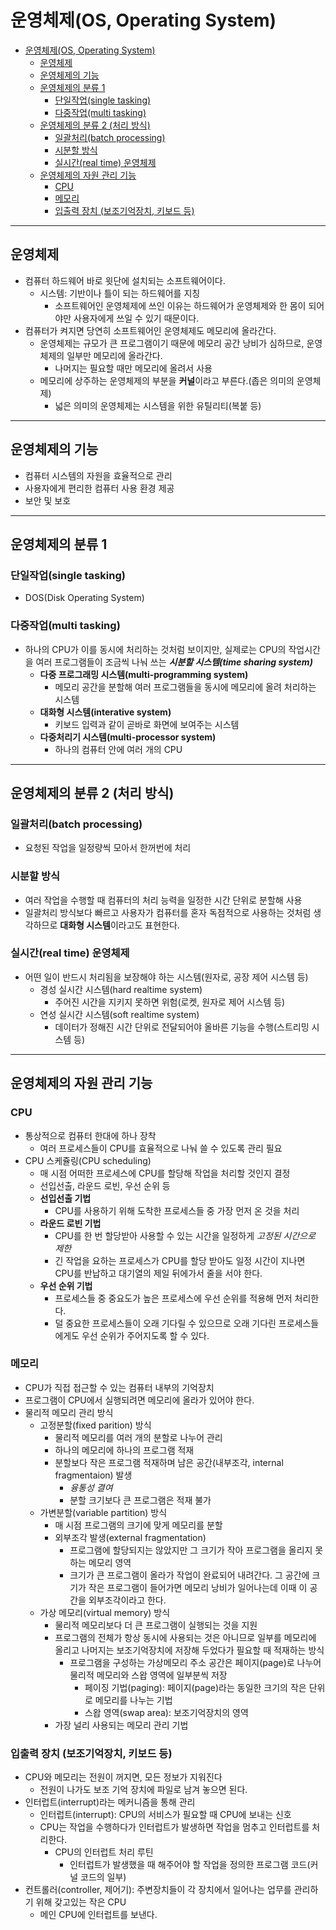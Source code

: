 # 운영체제(OS, Operating System)
- [운영체제(OS, Operating System)](#운영체제os-operating-system)
  - [운영체제](#운영체제)
  - [운영체제의 기능](#운영체제의-기능)
  - [운영체제의 분류 1](#운영체제의-분류-1)
    - [단일작업(single tasking)](#단일작업single-tasking)
    - [다중작업(multi tasking)](#다중작업multi-tasking)
  - [운영체제의 분류 2 (처리 방식)](#운영체제의-분류-2-처리-방식)
    - [일괄처리(batch processing)](#일괄처리batch-processing)
    - [시분할 방식](#시분할-방식)
    - [실시간(real time) 운영체제](#실시간real-time-운영체제)
  - [운영체제의 자원 관리 기능](#운영체제의-자원-관리-기능)
    - [CPU](#cpu)
    - [메모리](#메모리)
    - [입출력 장치 (보조기억장치, 키보드 등)](#입출력-장치-보조기억장치-키보드-등)
---
## 운영체제
- 컴퓨터 하드웨어 바로 윗단에 설치되는 소프트웨어이다.
  - 시스템: 기반이나 틀이 되는 하드웨어를 지칭
    - 소프트웨어인 운영체제에 쓰인 이유는 하드웨어가 운영체제와 한 몸이 되어야만 사용자에게 쓰일 수 있기 때문이다.
- 컴퓨터가 켜지면 당연히 소프트웨어인 운영체제도 메모리에 올라간다.
  - 운영체제는 규모가 큰 프로그램이기 때문에 메모리 공간 낭비가 심하므로, 운영체제의 일부만 메모리에 올라간다.
    - 나머지는 필요할 때만 메모리에 올려서 사용
  - 메모리에 상주하는 운영체제의 부분을 **커널**이라고 부른다.(좁은 의미의 운영체제)
    - 넓은 의미의 운영체제는 시스템을 위한 유틸리티(복붙 등)
---
## 운영체제의 기능
- 컴퓨터 시스템의 자원을 효율적으로 관리
- 사용자에게 편리한 컴퓨터 사용 환경 제공
- 보안 및 보호


---
## 운영체제의 분류 1
### 단일작업(single tasking)
  - DOS(Disk Operating System)
### 다중작업(multi tasking)
  - 하나의 CPU가 이를 동시에 처리하는 것처럼 보이지만, 실제로는 CPU의 작업시간을 여러 프로그램들이 조금씩 나눠 쓰는 ***시분할 시스템(time sharing system)***
    - **다중 프로그래밍 시스템(multi-programming system)**
      - 메모리 공간을 분할해 여러 프로그램들을 동시에 메모리에 올려 처리하는 시스템
    - **대화형 시스템(interative system)**
      - 키보드 입력과 같이 곧바로 화면에 보여주는 시스템
    - **다중처리기 시스템(multi-processor system)**
      - 하나의 컴퓨터 안에 여러 개의 CPU
---
## 운영체제의 분류 2 (처리 방식)
### 일괄처리(batch processing)
  - 요청된 작업을 일정량씩 모아서 한꺼번에 처리
### 시분할 방식
  - 여러 작업을 수행할 때 컴퓨터의 처리 능력을 일정한 시간 단위로 분할해 사용
  - 일괄처리 방식보다 빠르고 사용자가 컴퓨터를 혼자 독점적으로 사용하는 것처럼 생각하므로 **대화형 시스템**이라고도 표현한다.
### 실시간(real time) 운영체제
  - 어떤 일이 반드시 처리됨을 보장해야 하는 시스템(원자로, 공장 제어 시스템 등)
    - 경성 실시간 시스템(hard realtime system)
      - 주어진 시간을 지키지 못하면 위험(로켓, 원자로 제어 시스템 등)
    - 연성 실시간 시스템(soft realtime system)
      - 데이터가 정해진 시간 단위로 전달되어야 올바른 기능을 수행(스트리밍 시스템 등)
---
## 운영체제의 자원 관리 기능
### CPU
- 통상적으로 컴퓨터 한대에 하나 장착
    - 여러 프로세스들이 CPU를 효율적으로 나눠 쓸 수 있도록 관리 필요
- CPU 스케쥴링(CPU scheduling)
    - 매 시점 어떠한 프로세스에 CPU를 할당해 작업을 처리할 것인지 결정
    - 선입선출, 라운드 로빈, 우선 순위 등
    - **선입선출 기법**
        - CPU를 사용하기 위해 도착한 프로세스들 중 가장 먼저 온 것을 처리
    - **라운드 로빈 기법**
      - CPU를 한 번 할당받아 사용할 수 있는 시간을 일정하게 *고정된 시간으로 제한*
      - 긴 작업을 요하는 프로세스가 CPU를 할당 받아도 일정 시간이 지나면 CPU를 반납하고 대기열의 제일 뒤에가서 줄을 서야 한다.
    - **우선 순위 기법**
      - 프로세스들 중 중요도가 높은 프로세스에 우선 순위를 적용해 먼저 처리한다.
      - 덜 중요한 프로세스들이 오래 기다릴 수 있으므로 오래 기다린 프로세스들에게도 우선 순위가 주어지도록 할 수 있다.

### 메모리
  - CPU가 직접 접근할 수 있는 컴퓨터 내부의 기억장치
  - 프로그램이 CPU에서 실행되려면 메모리에 올라가 있어야 한다.
  - 물리적 메모리 관리 방식
    - 고정분할(fixed parition) 방식
      - 물리적 메모리를 여러 개의 분할로 나누어 관리
      - 하나의 메모리에 하나의 프로그램 적재
      - 분할보다 작은 프로그램 적재하며 남은 공간(내부조각, internal fragmentaion) 발생
        - *융통성 결여*
        - 분할 크기보다 큰 프로그램은 적재 불가
    - 가변분할(variable partition) 방식
      - 매 시점 프로그램의 크기에 맞게 메모리를 분할
      - 외부조각 발생(external fragmentation)
        - 프로그램에 할당되지는 않았지만 그 크기가 작아 프로그램을 올리지 못하는 메모리 영역
        - 크기가 큰 프로그램이 올라가 작업이 완료되어 내려간다. 그 공간에 크기가 작은 프로그램이 들어가면 메모리 낭비가 일어나는데 이때 이 공간을 외부조각이라고 한다.
    - 가상 메모리(virtual memory) 방식
        - 물리적 메모리보다 더 큰 프로그램이 실행되는 것을 지원
        - 프로그램의 전체가 항상 동시에 사용되는 것은 아니므로 일부를 메모리에 올리고 나머지는 보조기억장치에 저장해 두었다가 필요할 때 적재하는 방식
          - 프로그램을 구성하는 가상메모리 주소 공간은 페이지(page)로 나누어 물리적 메모리와 스왑 영역에 일부분씩 저장
            - 페이징 기법(paging): 페이지(page)라는 동일한 크기의 작은 단위로 메모리를 나누는 기법
            - 스왑 영역(swap area): 보조기억장치의 영역 
        - 가장 널리 사용되는 메모리 관리 기법
### 입출력 장치 (보조기억장치, 키보드 등)
 - CPU와 메모리는 전원이 꺼지면, 모든 정보가 지워진다
    - 전원이 나가도 보조 기억 장치에 파일로 남겨 놓으면 된다.
  - 인터럽트(interrupt)라는 메커니즘을 통해 관리
      - 인터럽트(interrupt): CPU의 서비스가 필요할 때 CPU에 보내는 신호
    - CPU는 작업을 수행하다가 인터럽트가 발생하면 작업을 멈추고 인터럽트를 처리한다.
      - CPU의 인터럽트 처리 루틴
        - 인터럽트가 발생했을 때 해주어야 할 작업을 정의한 프로그램 코드(커널 코드의 일부)
  - 컨트롤러(controller, 제어기): 주변장치들이 각 장치에서 일어나는 업무를 관리하기 위해 갖고있는 작은 CPU
      - 메인 CPU에 인터럽트를 보낸다.
